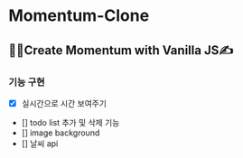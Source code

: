 # Momentum-Clone
## 👩‍💻Create Momentum with Vanilla JS✍️
### 기능 구현
- [x] 실시간으로 시간 보여주기
- [] todo list 추가 및 삭제 기능
- [] image background
- [] 날씨 api
